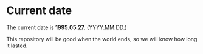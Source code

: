 # Current date

The current date is **1995.05.27.** (YYYY.MM.DD.)

This repository will be good when the world ends, so we will know how long it lasted.